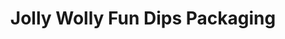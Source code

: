 ---
layout: project
title:  Jolly Wolly Fun Dips Packaging
client: Jolly Wolly Fun Dips
image:
tags:
- Packaging
---